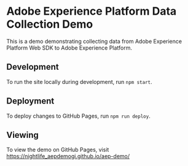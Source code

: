 # Adobe Experience Platform Data Collection Demo

This is a demo demonstrating collecting data from Adobe Experience Platform Web SDK to Adobe Experience Platform.

## Development

To run the site locally during development, run `npm start`.

## Deployment

To deploy changes to GitHub Pages, run `npm run deploy`.

## Viewing

To view the demo on GitHub Pages, visit https://nightlife_aepdemogi.github.io/aep-demo/